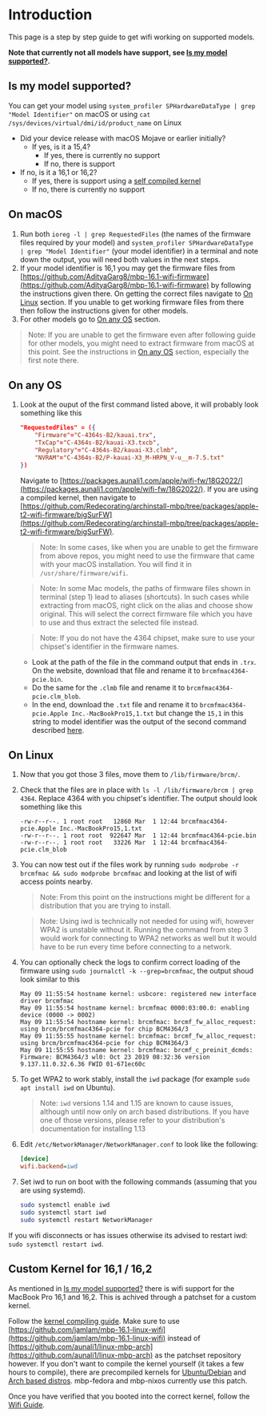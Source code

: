 # Introduction

This page is a step by step guide to get wifi working on supported models.

**Note that currently not all models have support, see [Is my model supported?](https://wiki.t2linux.org/guides/wifi/#is-my-model-supported).**

## Is my model supported?

You can get your model using `system_profiler SPHardwareDataType | grep "Model Identifier"` on macOS or using `cat /sys/devices/virtual/dmi/id/product_name` on Linux

- Did your device release with macOS Mojave or earlier initially?
    - If yes, is it a 15,4?
        - If yes, there is currently no support
        - If no, there is support
- If no, is it a 16,1 or 16,2?
    - If yes, there is support using a [self compiled kernel](https://wiki.t2linux.org/guides/wifi/#custom-kernel-for-161-162)
    - If no, there is currently no support

## On macOS

1. Run both `ioreg -l | grep RequestedFiles` (the names of the firmware files required by your model) and `system_profiler SPHardwareDataType | grep "Model Identifier"` (your model identifier) in a terminal and note down the output, you will need both values in the next steps.
2. If your model identifier is 16,1 you may get the firmware files from [https://github.com/AdityaGarg8/mbp-16.1-wifi-firmware](https://github.com/AdityaGarg8/mbp-16.1-wifi-firmware) by following the instructions given there. On getting the correct files navigate to [On Linux](https://wiki.t2linux.org/guides/wifi/#on-linux) section. If you unable to get working firmware files from there then follow the instructions given for other models.
3. For other models go to [On any OS](https://wiki.t2linux.org/guides/wifi/#on-any-os) section.

> Note: If you are unable to get the firmware even after following guide for other models, you might need to extract firmware from macOS at this point. See the instructions in [On any OS](https://wiki.t2linux.org/guides/wifi/#on-any-os) section, especially the first note there.

## On any OS

1. Look at the ouput of the first command listed above, it will probably look something like this

    ```json
    "RequestedFiles" = ({
        "Firmware"="C-4364s-B2/kauai.trx",
        "TxCap"="C-4364s-B2/kauai-X3.txcb",
        "Regulatory"="C-4364s-B2/kauai-X3.clmb",
        "NVRAM"="C-4364s-B2/P-kauai-X3_M-HRPN_V-u__m-7.5.txt"
    })
    ```

    Navigate to [https://packages.aunali1.com/apple/wifi-fw/18G2022/](https://packages.aunali1.com/apple/wifi-fw/18G2022/). If you are using a compiled kernel, then navigate to [https://github.com/Redecorating/archinstall-mbp/tree/packages/apple-t2-wifi-firmware/bigSurFW](https://github.com/Redecorating/archinstall-mbp/tree/packages/apple-t2-wifi-firmware/bigSurFW).

    > Note: In some cases, like when you are unable to get the firmware from above repos, you might need to use the firmware that came with your macOS installation. You will         find it in `/usr/share/firmware/wifi`.

    > Note: In some Mac models, the paths of firmware files shown in terminal (step 1) lead to aliases (shortcuts). In such cases while extracting from macOS, right click on the     alias and choose show original. This will select the correct firmware file which you have to use and thus extract the selected file instead.

    > Note: If you do not have the 4364 chipset, make sure to use your chipset's identifier in the firmware names.

    - Look at the path of the file in the command output that ends in `.trx`. On the website, download that file and rename it to `brcmfmac4364-pcie.bin`.
    - Do the same for the `.clmb` file and rename it to `brcmfmac4364-pcie.clm_blob`.
    - In the end, download the `.txt` file and rename it to `brcmfmac4364-pcie.Apple Inc.-MacBookPro15,1.txt` but change the `15,1` in this string to model identifier was the output of the second command described [here](https://wiki.t2linux.org/guides/wifi/#on-macos).

## On Linux

1. Now that you got those 3 files, move them to `/lib/firmware/brcm/`.
2. Check that the files are in place with `ls -l /lib/firmware/brcm | grep 4364`. Replace 4364 with you chipset's identifier. The output should look something like this

    ```plain
    -rw-r--r--. 1 root root   12860 Mar  1 12:44 brcmfmac4364-pcie.Apple Inc.-MacBookPro15,1.txt
    -rw-r--r--. 1 root root  922647 Mar  1 12:44 brcmfmac4364-pcie.bin
    -rw-r--r--. 1 root root   33226 Mar  1 12:44 brcmfmac4364-pcie.clm_blob
    ```

3. You can now test out if the files work by running `sudo modprobe -r brcmfmac && sudo modprobe brcmfmac` and looking at the list of wifi access points nearby.

    > Note: From this point on the instructions might be different for a distribution that you are trying to install.

    > Note: Using iwd is technically not needed for using wifi, however WPA2 is unstable without it.
    Running the command from step 3 would work for connecting to WPA2 networks as well but it would have to be
    run every time before connecting to a network.

4. You can optionally check the logs to confirm correct loading of the firmware using `sudo journalctl -k --grep=brcmfmac`, the output shoud look similar to this

    ```log
    May 09 11:55:54 hostname kernel: usbcore: registered new interface driver brcmfmac
    May 09 11:55:54 hostname kernel: brcmfmac 0000:03:00.0: enabling device (0000 -> 0002)
    May 09 11:55:54 hostname kernel: brcmfmac: brcmf_fw_alloc_request: using brcm/brcmfmac4364-pcie for chip BCM4364/3
    May 09 11:55:55 hostname kernel: brcmfmac: brcmf_fw_alloc_request: using brcm/brcmfmac4364-pcie for chip BCM4364/3
    May 09 11:55:55 hostname kernel: brcmfmac: brcmf_c_preinit_dcmds: Firmware: BCM4364/3 wl0: Oct 23 2019 08:32:36 version 9.137.11.0.32.6.36 FWID 01-671ec60c
    ```

5. To get WPA2 to work stably, install the `iwd` package (for example `sudo apt install iwd` on Ubuntu).

    > Note: `iwd` versions 1.14 and 1.15 are known to cause issues, although until now only on arch based distributions. If you have one of those versions, please refer to your distribution's documentation for installing 1.13

6. Edit `/etc/NetworkManager/NetworkManager.conf` to look like the following:

    ```ini
    [device]
    wifi.backend=iwd
    ```

7. Set iwd to run on boot with the following commands (assuming that you are using systemd).

    ```sh
    sudo systemctl enable iwd
    sudo systemctl start iwd
    sudo systemctl restart NetworkManager
    ```

If you wifi disconnects or has issues otherwise its advised to restart iwd: `sudo systemctl restart iwd`.

## Custom Kernel for 16,1 / 16,2

As mentioned in [Is my model supported?](https://wiki.t2linux.org/guides/wifi/#is-my-model-supported) there is wifi support for the
MacBook Pro 16,1 and 16,2. This is achived through a patchset for a custom kernel.

Follow the [kernel compiling guide](https://wiki.t2linux.org/guides/kernel/#compile). Make
sure to use [https://github.com/jamlam/mbp-16.1-linux-wifi](https://github.com/jamlam/mbp-16.1-linux-wifi)
instead of [https://github.com/aunali1/linux-mbp-arch](https://github.com/aunali1/linux-mbp-arch) as the patchset repository however. If you don't want to compile the kernel yourself (it takes a few hours to
compile), there are precompiled kernels for [Ubuntu/Debian](https://github.com/Redecorating/mbp-ubuntu-kernel/releases)
and [Arch based distros](https://github.com/Redecorating/mbp-16.1-linux-wifi/releases). mbp-fedora and
mbp-nixos currently use this patch.

Once you have verified that you booted into the correct kernel, follow the [Wifi Guide](https://wiki.t2linux.org/guides/wifi/).
